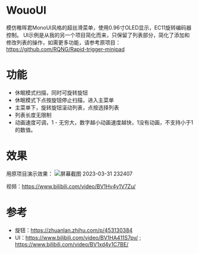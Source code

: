 # WouoUI
模仿稚晖君MonoUI风格的超丝滑菜单，使用0.96寸OLED显示，EC11旋转编码器控制。
UI示例是从我的另一个项目简化而来，只保留了列表部分，简化了添加和修改列表的操作，如需更多功能，请参考原项目：https://github.com/RQNG/Rapid-trigger-minipad

# 功能 
* 休眠模式扫描，同时可旋转旋钮
* 休眠模式下点按旋钮停止扫描，进入主菜单
* 主菜单下，旋转旋钮滚动列表，点按选择列表
* 列表长度无限制
* 动画速度可调，1 - 无穷大，数字越小动画速度越快，1没有动画，不支持小于1的数值。

# 效果
用原项目演示效果：
 ![屏幕截图 2023-03-31 232407](https://user-images.githubusercontent.com/115459678/229332057-3c852d57-b65b-4569-892e-b52042440bdf.png)

视频：https://www.bilibili.com/video/BV1Hv4y1V7Zu/

# 参考
* 旋钮：https://zhuanlan.zhihu.com/p/453130384
* UI：https://www.bilibili.com/video/BV1HA411S7pv/ ; https://www.bilibili.com/video/BV1xd4y1C7BE/
